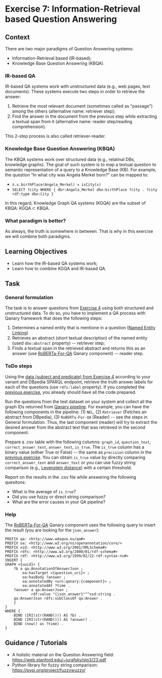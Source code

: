 # Exercise 7: Information-Retrieval based Question Answering

## Context

There are two major paradigms of Question Answering systems:
* Information-Retrieval based (IR-based);
* Knowledge Base Question Answering (KBQA).

### IR-based QA

IR-based QA systems work with unstructured data (e.g., web pages, text documents). These systems execute two steps in order to retrieve the answer:
1. Retrieve the most relevant document (sometimes called as "passage") among the others (alternative name: retriever step);
2. Find the answer in the document from the previous step while extracting a textual span from it (alternative name: reader step/reading comprehension).

This 2-step process is also called retriever-reader.

### Knowledge Base Question Answering (KBQA)

The KBQA systems work over structured data (e.g., relatinal DBs, knowledge graphs). The goal of such system is to map a textual question to semantic representation of a query to a Knowledge Base (KB). For example, the question “In what city was Angela Merkel born?” can be mapped to:
* `λ.x.birthPlace(Angela_Merkel) ∧ isCity(x)`
* `SELECT ?city WHERE { dbr:Angela_Merkel dbo:birthPlace ?city . ?city rdf:type dbo:City }`

In this regard, Knowledge Graph QA systems (KGQA) are the subset of KBQA: KGQA ⊂ KBQA.

### What paradigm is better?

As always, the truth is somewhere in between. That is why in this exercise we will combine both paradigms.

## Learning Objectives

* Learn how the IR-based QA systems work;
* Learn how to combine KGQA and IR-based QA.

## Task

### General formulation

The task is to answer questions from [Exercise 4](https://github.com/Perevalov/qa_chatbots_exercises/tree/main/exercise_4) using both structured and unstructured data. To do so, you have to implement a QA process with Qanary framework that does the following steps:
1. Determines a named entity that is mentione in a question ([Named Entity Linking](https://github.com/Perevalov/qa_chatbots_exercises/tree/main/exercise_1))
2. Retrieves an abstract (short textual description) of the named entity (used `dbo:abstract` property) -- retriever step;
3. Finds a textual span in the retrieved abstract and returns this as an answer (use [RoBERTa-For-QA](https://webengineering.ins.hs-anhalt.de:43740/#/applications/RoBERTa-For-QA) Qanary component) -- reader step.

### ToDo steps

Using the [data (subject and predicate) from Exercise 4](https://github.com/Perevalov/qa_chatbots_exercises/tree/main/exercise_4) according to your variant and DBpedia SPARQL endpoint, retrieve the truth answer labels for each of the questions (use `rdfs:label` property). If you completed the [previous exercise](https://github.com/Perevalov/qa_chatbots_exercises/tree/main/exercise_6), you already should have all the code prepared.

Run the questions from the test dataset on your system and collect all the graph IDs returned from [Qanary pipeline](https://webengineering.ins.hs-anhalt.de:43740/startquestionansweringwithtextquestion). For example, you can have the following components in the pipeline: (1) `NEL`, (2) `Retriever` (Fetches an abstract from DBpedia), (3) `RoBERTa-For-QA` (Reader) -- see the steps in General formulation. Thus, the last component (reader) will try to extract the desired answer from the abstract text that was retrieved in the second component.

Prepare a .csv table with the following columns: `graph_id`, `question_text`, `correct_answer_text`, `answer_text`, `is_true`. The `is_true` column has a binary value (either True or False) -- the same as `precision` column in the [previous exercise](https://github.com/Perevalov/qa_chatbots_exercises/tree/main/exercise_6). You can obtain `is_true` value by directly comparing `correct_answer_text` and `answer_text` or you can use fuzzy string comparison (e.g., [Levenstein distance](https://en.wikipedia.org/wiki/Levenshtein_distance)) with a certain threshold.

Report on the results in the .csv file while answering the following quesitons:
* What is the average of `is_true`? 
* Did you use fuzzy or direct string comparison? 
* What are the error causes in your QA pipeline?

### Help

The [RoBERTa-For-QA](https://webengineering.ins.hs-anhalt.de:43740/#/applications/RoBERTa-For-QA) Qanary component uses the following query to insert the result (you are looking for the `json_answer`):
```sparql
PREFIX qa: <http://www.wdaqua.eu/qa#>
PREFIX oa: <http://www.w3.org/ns/openannotation/core/>
PREFIX xsd: <http://www.w3.org/2001/XMLSchema#>
PREFIX rdfs: <http://www.w3.org/2000/01/rdf-schema#>
PREFIX rdf: <http://www.w3.org/1999/02/22-rdf-syntax-ns#>
INSERT {
GRAPH <{uuid}> {
    ?b a qa:AnnotationOfAnswerJson ;
        oa:hasTarget <{question_uri}> ;
        oa:hasBody ?answer ;
        oa:annotatedBy <urn:qanary:{component}> ;
        oa:annotatedAt ?time .
    ?answer a qa:AnswerJson ;
            rdf:value "{json_answer}"^^xsd:string .
    qa:AnswerJson rdfs:subClassOf qa:Answer .
    }
}
WHERE {
    BIND (IRI(str(RAND())) AS ?b) .
    BIND (IRI(str(RAND())) AS ?answer) .
    BIND (now() as ?time) .
}
```

## Guidance / Tutorials

* A holistic material on the Question Answering field: https://web.stanford.edu/~jurafsky/slp3/23.pdf
* Python library for fuzzy string comparison: https://pypi.org/project/fuzzywuzzy/
